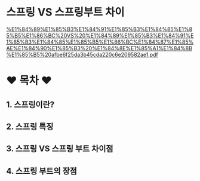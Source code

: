 # 스프링 VS 스프링부트 차이

[%E1%84%89%E1%85%B3%E1%84%91%E1%85%B3%E1%84%85%E1%85%B5%E1%86%BC%20VS%20%E1%84%89%E1%85%B3%E1%84%91%E1%85%B3%E1%84%85%E1%85%B5%E1%86%BC%E1%84%87%E1%85%AE%E1%84%90%E1%85%B3%20%E1%84%8E%E1%85%A1%E1%84%8B%E1%85%B5%20afbe6f25da3b45cda220c6e209582ae1.pdf](%E1%84%89%E1%85%B3%E1%84%91%E1%85%B3%E1%84%85%E1%85%B5%E1%86%BC%20VS%20%E1%84%89%E1%85%B3%E1%84%91%E1%85%B3%E1%84%85%E1%85%B5%E1%86%BC%E1%84%87%E1%85%AE%E1%84%90%E1%85%B3%20%E1%84%8E%E1%85%A1%E1%84%8B%E1%85%B5%20afbe6f25da3b45cda220c6e209582ae1.pdf)

# ❤️ 목차 ❤️

## 1. 스프링이란?

## 2. 스프링 특징

## 3. 스프링 VS 스프링 부트 차이점

## 4. 스프링 부트의 장점
